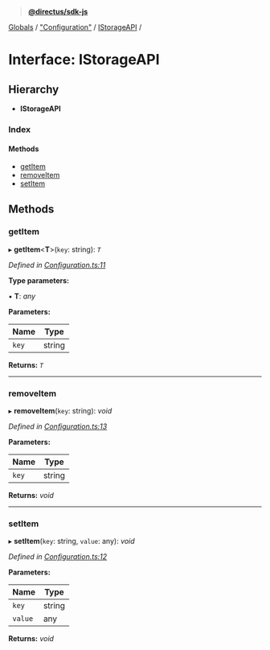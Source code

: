 > **[@directus/sdk-js](../README.md)**

[Globals](../README.md) / ["Configuration"](../modules/_configuration_.md) / [IStorageAPI](_configuration_.istorageapi.md) /

# Interface: IStorageAPI

## Hierarchy

* **IStorageAPI**

### Index

#### Methods

* [getItem](_configuration_.istorageapi.md#getitem)
* [removeItem](_configuration_.istorageapi.md#removeitem)
* [setItem](_configuration_.istorageapi.md#setitem)

## Methods

###  getItem

▸ **getItem**<**T**>(`key`: string): *`T`*

*Defined in [Configuration.ts:11](https://github.com/direcuts/sdk-js/tree/master/Configuration.ts#L11)*

**Type parameters:**

▪ **T**: *any*

**Parameters:**

Name | Type |
------ | ------ |
`key` | string |

**Returns:** *`T`*

___

###  removeItem

▸ **removeItem**(`key`: string): *void*

*Defined in [Configuration.ts:13](https://github.com/direcuts/sdk-js/tree/master/Configuration.ts#L13)*

**Parameters:**

Name | Type |
------ | ------ |
`key` | string |

**Returns:** *void*

___

###  setItem

▸ **setItem**(`key`: string, `value`: any): *void*

*Defined in [Configuration.ts:12](https://github.com/direcuts/sdk-js/tree/master/Configuration.ts#L12)*

**Parameters:**

Name | Type |
------ | ------ |
`key` | string |
`value` | any |

**Returns:** *void*